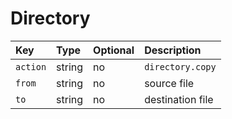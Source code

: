 # Directory

| Key | Type | Optional | Description |
| :--- | :--- | :--- | :--- |
| `action` | string | no | `directory.copy` |
| `from` | string | no | source file |
| `to` | string | no | destination file |



